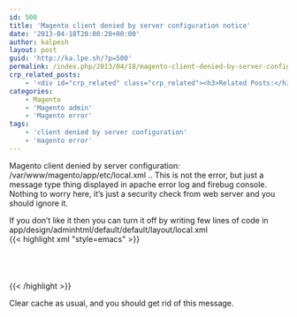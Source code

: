 ```yaml
---
id: 500
title: 'Magento client denied by server configuration notice'
date: '2013-04-18T20:00:20+00:00'
author: kalpesh
layout: post
guid: 'http://ka.lpe.sh/?p=500'
permalink: /index.php/2013/04/18/magento-client-denied-by-server-configuration/
crp_related_posts:
    - '<div id="crp_related" class="crp_related"><h3>Related Posts:</h3><ul><li><a href="http://ka.lpe.sh/2013/02/09/magento-500-internal-server-error/"     class="crp_title">Magento 500 internal server error</a></li><li><a href="http://ka.lpe.sh/2012/07/21/migrate-magento-to-new-server-domain-database-host/"     class="crp_title">Migrate magento to new server / domain / database / host</a></li><li><a href="http://ka.lpe.sh/2012/07/12/magento-image-resize-compression-reduces-quality-jpeg/"     class="crp_title">Magento: Image resize/compression reduces quality of JPEG</a></li><li><a href="http://ka.lpe.sh/2012/04/15/magento-difference-between-source_model-frontend_model-backend_model/"     class="crp_title">Magento: Difference between source_model, frontend_model, backend_model</a></li><li><a href="http://ka.lpe.sh/2013/05/10/magento-add-attribute-to-category/"     class="crp_title">Magento add attribute to category</a></li></ul></div>'
categories:
    - Magento
    - 'Magento admin'
    - 'Magento error'
tags:
    - 'client denied by server configuration'
    - 'magento error'
---
```


Magento client denied by server configuration: /var/www/magento/app/etc/local.xml .. This is not the error, but just a message type thing displayed in apache error log and firebug console. Nothing to worry here, it’s just a security check from web server and you should ignore it.

If you don’t like it then you can turn it off by writing few lines of code in app/design/adminhtml/default/default/layout/local.xml  
{{< highlight xml "style=emacs" >}}<layout>  
 <default>  
 <remove name="notification_security"></remove>  
 <remove name="notification_survey"></remove>  
 </default>  
</layout>{{< /highlight >}}

Clear cache as usual, and you should get rid of this message.